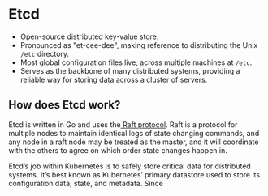 # Etcd

- Open-source distributed key-value store.
- Pronounced as "et-cee-dee", making reference to distributing the Unix `/etc` directory.
- Most global configuration files live, across multiple machines at `/etc`.
- Serves as the backbone of many distributed systems, providing a reliable way for storing data across a cluster of servers.

## How does Etcd work?

Etcd is written in Go and uses the[ Raft protocol](http://raftconsensus.github.io/). Raft is a protocol for multiple nodes to maintain identical logs of state changing commands, and any node in a raft node may be treated as the master, and it will coordinate with the others to agree on which order state changes happen in.

Etcd’s job within Kubernetes is to safely store critical data for distributed systems. It’s best known as Kubernetes’ primary datastore used to store its configuration data, state, and metadata. Since